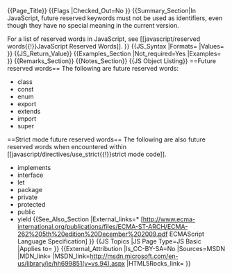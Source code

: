 {{Page_Title}}
{{Flags
|Checked_Out=No
}}
{{Summary_Section|In JavaScript, future reserved keywords must not be used as identifiers, even though they have no special meaning in the current version.

For a list of reserved words in JavaScript, see [[javascript/reserved words{{!}}JavaScript Reserved Words]].
}}
{{JS_Syntax
|Formats=
|Values=
}}
{{JS_Return_Value}}
{{Examples_Section
|Not_required=Yes
|Examples=
}}
{{Remarks_Section}}
{{Notes_Section}}
{{JS Object Listing}}
==Future reserved words==
The following are future reserved words:

* class
* const
* enum
* export
* extends
* import
* super

==Strict mode future reserved words==
The following are also future reserved words when encountered within [[javascript/directives/use_strict{{!}}strict mode code]].

* implements
* interface
* let
* package
* private
* protected
* public
* yield
{{See_Also_Section
|External_links=* [http://www.ecma-international.org/publications/files/ECMA-ST-ARCH/ECMA-262%205th%20edition%20December%202009.pdf ECMAScript Language Specification]
}}
{{JS Topics
|JS Page Type=JS Basic
|Applies to=
}}
{{External_Attribution
|Is_CC-BY-SA=No
|Sources=MSDN
|MDN_link=
|MSDN_link=http://msdn.microsoft.com/en-us/library/ie/hh699851(v=vs.94).aspx
|HTML5Rocks_link=
}}